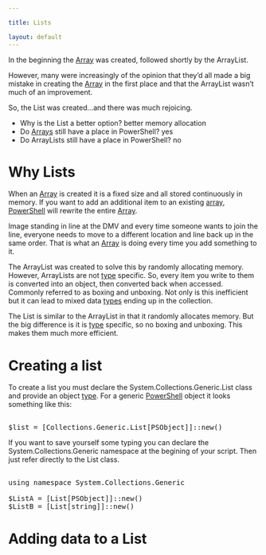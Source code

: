 ```yaml
---

title: Lists

layout: default
---
```


In the beginning the [Array](/PowerShell/Types/Arrays) was created, followed shortly by the ArrayList. 

However, many were increasingly of the opinion that they’d all made a big mistake in creating the [Array](/PowerShell/Types/Arrays) in the first place and that the ArrayList wasn’t much of an improvement.

So, the List was created…and there was much rejoicing. 

- Why is the List a better option? better memory allocation
- Do [Arrays](/PowerShell/Types/Arrays) still have a place in PowerShell? yes
- Do ArrayLists still have a place in PowerShell? no

# Why Lists
When an [Array](/PowerShell/Types/Arrays) is created it is a fixed size and all stored continuously in memory. If you want to add an additional item to an existing [array](/PowerShell/Types/Arrays), [PowerShell](/PowerShell) will rewrite the entire [Array](/PowerShell/Types/Arrays).

Image standing in line at the DMV and every time someone wants to join the line, everyone needs to move to a different location and line back up in the same order. That is what an [Array](/PowerShell/Types/Arrays) is doing every time you add something to it.

The ArrayList was created to solve this by randomly allocating memory. However, ArrayLists are not [type](/PowerShell/Types) specific. So, every item you write to them is converted into an object, then converted back when accessed. Commonly referred to as boxing and unboxing. Not only is this inefficient but it can lead to mixed data [types](/PowerShell/Types) ending up in the collection. 

The List is similar to the ArrayList in that it randomly allocates memory. But the big difference is it is [type](/PowerShell/Types) specific, so no boxing and unboxing. This makes them much more efficient. 

# Creating a list
To create a list you must declare the System.Collections.Generic.List class and provide an object [type](/PowerShell/Types). For a generic [PowerShell](/PowerShell) object it looks something like this:

<pre><br/><span class='Warning'>$list</span>&nbsp;<span class='Magenta'>=</span>&nbsp;<span class='Progress'>[Collections.Generic.List[PSObject]]</span><span class='Magenta'>::</span><span class='Output'>new</span><span class='Magenta'>(</span><span class='Magenta'>)</span><br/></pre>

If you want to save yourself some typing you can declare the System.Collections.Generic namespace at the begining of your script. Then just refer directly to the List class.

<pre><br/><span class='Verbose'>using</span>&nbsp;<span class='Verbose'>namespace</span>&nbsp;<span class='Verbose'>System.Collections.Generic</span><br/><br/><span class='Warning'>$ListA</span>&nbsp;<span class='Magenta'>=</span>&nbsp;<span class='Progress'>[List[PSObject]]</span><span class='Magenta'>::</span><span class='Output'>new</span><span class='Magenta'>(</span><span class='Magenta'>)</span><br/><span class='Warning'>$ListB</span>&nbsp;<span class='Magenta'>=</span>&nbsp;<span class='Progress'>[List[string]]</span><span class='Magenta'>::</span><span class='Output'>new</span><span class='Magenta'>(</span><span class='Magenta'>)</span><br/></pre>

# Adding data to a List

